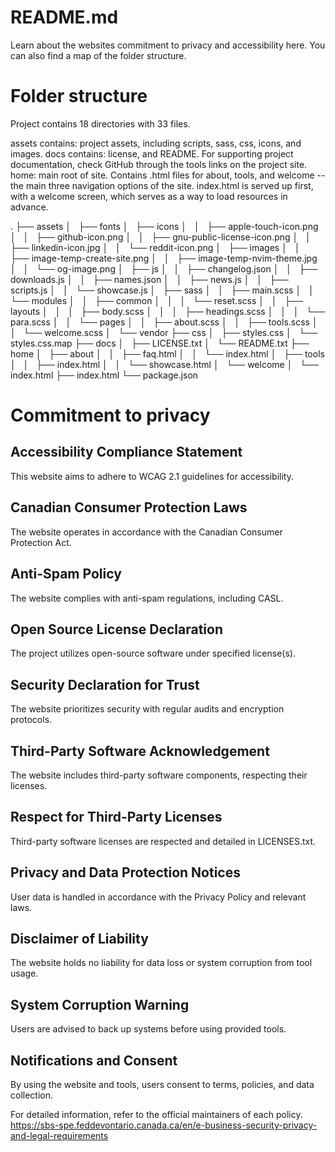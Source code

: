 # README.md
Learn about the websites commitment to privacy and accessibility here. 
You can also find a map of the folder structure.

# Folder structure
Project  contains 18 directories with 33 files.

assets contains: project assets, including scripts, sass, css, icons, and images.
docs contains: license, and README. For supporting project documentation, check GitHub through the tools links on the project site.
home: main root of site. Contains .html files for about, tools, and welcome -- the main three navigation options of the site. index.html is served up first, with a welcome screen, which serves as a way to load resources in advance.

.
├── assets
│   ├── fonts
│   ├── icons
│   │   ├── apple-touch-icon.png
│   │   ├── github-icon.png
│   │   ├── gnu-public-license-icon.png
│   │   ├── linkedin-icon.jpg
│   │   └── reddit-icon.png
│   ├── images
│   │   ├── image-temp-create-site.png
│   │   ├── image-temp-nvim-theme.jpg
│   │   └── og-image.png
│   ├── js
│   │   ├── changelog.json
│   │   ├── downloads.js
│   │   ├── names.json
│   │   ├── news.js
│   │   ├── scripts.js
│   │   └── showcase.js
│   ├── sass
│   │   ├── main.scss
│   │   └── modules
│   │       ├── common
│   │       │   └── reset.scss
│   │       ├── layouts
│   │       │   ├── body.scss
│   │       │   ├── headings.scss
│   │       │   └── para.scss
│   │       └── pages
│   │           ├── about.scss
│   │           ├── tools.scss
│   │           └── welcome.scss
│   └── vendor
├── css
│   ├── styles.css
│   └── styles.css.map
├── docs
│   ├── LICENSE.txt
│   └── README.txt
├── home
│   ├── about
│   │   ├── faq.html
│   │   └── index.html
│   ├── tools
│   │   ├── index.html
│   │   └── showcase.html
│   └── welcome
│       └── index.html
├── index.html
└── package.json



# Commitment to privacy

## Accessibility Compliance Statement
This website aims to adhere to WCAG 2.1 guidelines for accessibility.

## Canadian Consumer Protection Laws
The website operates in accordance with the Canadian Consumer Protection Act.

## Anti-Spam Policy
The website complies with anti-spam regulations, including CASL.

## Open Source License Declaration
The project utilizes open-source software under specified license(s).

## Security Declaration for Trust
The website prioritizes security with regular audits and encryption protocols.

## Third-Party Software Acknowledgement
The website includes third-party software components, respecting their licenses.

## Respect for Third-Party Licenses
Third-party software licenses are respected and detailed in LICENSES.txt.

## Privacy and Data Protection Notices
User data is handled in accordance with the Privacy Policy and relevant laws.

## Disclaimer of Liability
The website holds no liability for data loss or system corruption from tool usage.

## System Corruption Warning
Users are advised to back up systems before using provided tools.

## Notifications and Consent
By using the website and tools, users consent to terms, policies, and data collection.

For detailed information, refer to the official maintainers of each policy.
https://sbs-spe.feddevontario.canada.ca/en/e-business-security-privacy-and-legal-requirements
